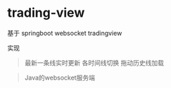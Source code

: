 # trading-view

基于 springboot websocket tradingview 

实现

> 最新一条线实时更新 各时间线切换 拖动历史线加载

> Java的websocket服务端

